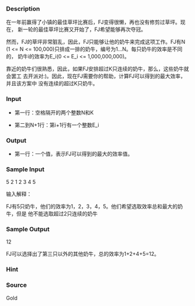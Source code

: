 
### Description

在一年前赢得了小镇的最佳草坪比赛后，FJ变得很懒，再也没有修剪过草坪。现在，
新一轮的最佳草坪比赛又开始了，FJ希望能够再次夺冠。

然而，FJ的草坪非常脏乱，因此，FJ只能够让他的奶牛来完成这项工作。FJ有N
(1 <= N <= 100,000)只排成一排的奶牛，编号为1...N。每只奶牛的效率是不同的，
奶牛i的效率为E_i(0 <= E_i <= 1,000,000,000)。

靠近的奶牛们很熟悉，因此，如果FJ安排超过K只连续的奶牛，那么，这些奶牛就会罢工
去开派对:)。因此，现在FJ需要你的帮助，计算FJ可以得到的最大效率，并且该方案中
没有连续的超过K只奶牛。


### Input

* 第一行：空格隔开的两个整数N和K

* 第二到N+1行：第i+1行有一个整数E_i



### Output

* 第一行：一个值，表示FJ可以得到的最大的效率值。

### Sample Input
5 2
1
2
3
4
5

输入解释：

FJ有5只奶牛，他们的效率为1，2，3，4，5。他们希望选取效率总和最大的奶牛，但是
他不能选取超过2只连续的奶牛


### Sample Output

12

FJ可以选择出了第三只以外的其他奶牛，总的效率为1+2+4+5=12。


### Hint

### Source
Gold